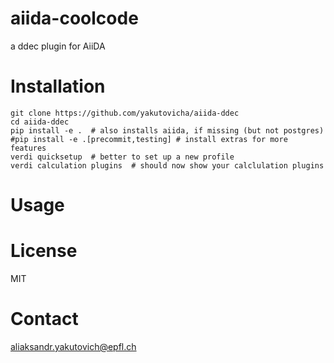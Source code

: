 # aiida-coolcode

a ddec plugin for AiiDA

# Installation

```shell
git clone https://github.com/yakutovicha/aiida-ddec
cd aiida-ddec
pip install -e .  # also installs aiida, if missing (but not postgres)
#pip install -e .[precommit,testing] # install extras for more features
verdi quicksetup  # better to set up a new profile
verdi calculation plugins  # should now show your calclulation plugins
```

# Usage



# License

MIT

# Contact

aliaksandr.yakutovich@epfl.ch
